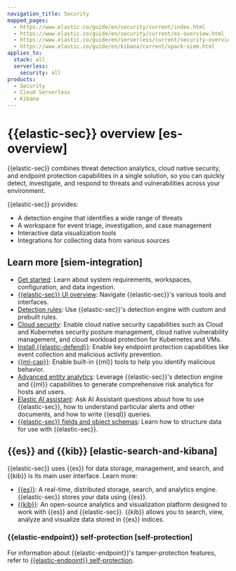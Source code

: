 ```yaml
---
navigation_title: Security
mapped_pages:
  - https://www.elastic.co/guide/en/security/current/index.html
  - https://www.elastic.co/guide/en/security/current/es-overview.html
  - https://www.elastic.co/guide/en/serverless/current/security-overview.html
  - https://www.elastic.co/guide/en/kibana/current/xpack-siem.html
applies_to:
  stack: all
  serverless:
    security: all
products:
  - Security
  - Cloud Serverless
  - Kibana
---
```


# {{elastic-sec}} overview [es-overview]

{{elastic-sec}} combines threat detection analytics, cloud native security, and endpoint protection capabilities in a single solution, so you can quickly detect, investigate, and respond to threats and vulnerabilities across your environment.

{{elastic-sec}} provides:

* A detection engine that identifies a wide range of threats
* A workspace for event triage, investigation, and case management
* Interactive data visualization tools
* Integrations for collecting data from various sources


## Learn more [siem-integration]

* [Get started](security/get-started.md): Learn about system requirements, workspaces, configuration, and data ingestion.
* [{{elastic-sec}} UI overview](security/get-started/elastic-security-ui.md): Navigate {{elastic-sec}}'s various tools and interfaces.
* [Detection rules](security/detect-and-alert/about-detection-rules.md): Use {{elastic-sec}}'s detection engine with custom and prebuilt rules.
* [Cloud security](security/cloud.md): Enable cloud native security capabilities such as Cloud and Kubernetes security posture management, cloud native vulnerability management, and cloud workload protection for Kubernetes and VMs.
* [Install {{elastic-defend}}](security/configure-elastic-defend/install-elastic-defend.md): Enable key endpoint protection capabilities like event collection and malicious activity prevention.
* [{{ml-cap}}](https://www.elastic.co/products/stack/machine-learning): Enable built-in {{ml}} tools to help you identify malicious behavior.
* [Advanced entity analytics](security/advanced-entity-analytics.md): Leverage {{elastic-sec}}'s detection engine and {{ml}} capabilities to generate comprehensive risk analytics for hosts and users.
* [Elastic AI assistant](security/ai/ai-assistant.md): Ask AI Assistant questions about how to use {{elastic-sec}}, how to understand particular alerts and other documents, and how to write {{esql}} queries.
* [{{elastic-sec}} fields and object schemas](/reference/security/fields-and-object-schemas/index.md): Learn how to structure data for use with {{elastic-sec}}.


## {{es}} and {{kib}} [elastic-search-and-kibana]

{{elastic-sec}} uses {{es}} for data storage, management, and search, and {{kib}} is its main user interface. Learn more:

* [{{es}}](https://www.elastic.co/products/elasticsearch): A real-time, distributed storage, search, and analytics engine. {{elastic-sec}} stores your data using {{es}}.
* [{{kib}}](https://www.elastic.co/products/kibana): An open-source analytics and visualization platform designed to work with {{es}} and {{elastic-sec}}. {{kib}} allows you to search, view, analyze and visualize data stored in {{es}} indices.


### {{elastic-endpoint}} self-protection [self-protection]

For information about {{elastic-endpoint}}'s tamper-protection features, refer to [{{elastic-endpoint}} self-protection](security/manage-elastic-defend/elastic-endpoint-self-protection-features.md).


